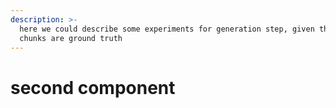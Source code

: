 ```yaml
---
description: >-
  here we could describe some experiments for generation step, given that the
  chunks are ground truth
---
```


# second component

